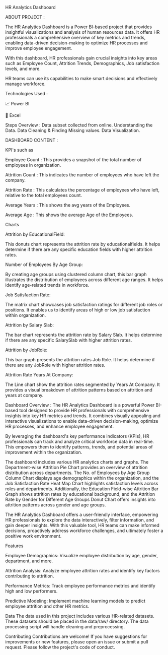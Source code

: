 HR Analytics Dashboard

ABOUT PROJECT :

The HR Analytics Dashboard is a Power BI-based project that provides insightful visualizations and analysis of human resources data. It offers HR professionals a comprehensive overview of key metrics and trends, enabling data-driven decision-making to optimize HR processes and improve employee engagement.

With this dashboard, HR professionals gain crucial insights into key areas such as Employee Count, Attrition Trends, Demographics, Job satisfaction levels, and more.

HR teams can use its capabilities to make smart decisions and effectively manage workforce.


Technologies Used :

📈 Power BI

🔢 Excel

Steps Overview :
Data subset collected from online.
Understanding the Data.
Data Cleaning & Finding Missing values.
Data Visualization.

DASHBOARD CONTENT :

KPI's such as

Employee Count : This provides a snapshot of the total number of employees in organization.

Attrition Count : This indicates the number of employees who have left the company.

Attrition Rate : This calculates the percentage of employees who have left, relative to the total employees count.

Average Years : This shows the avg years of the Employees.

Average Age : This shows the average Age of the Employees.

Charts

Attrition by EducationalField:

This donuts chart represents the attrition rate by educationalfields. It helps determine if there are any specific education fields with higher attrition rates.


Number of Employees By Age Group:

By creating age groups using clustered column chart, this bar graph illustrates the distribution of employees across different age ranges. It helps identify age-related trends in workforce.


Job Satisfaction Rate:

The matrix chart showcases job satisfaction ratings for different job roles or positions. It enables us to identify areas of high or low job satisfaction within organization.


Attrition by Salary Slab:

The bar chart represents the attrition rate by Salary Slab. It helps determine if there are any specific SalarySlab with higher attrition rates.


Attrition by JobRole:

This bar graph presents the attrition rates Job Role. It helps determine if there are any JobRole with higher attrition rates.


Attrition Rate Years At Company:

The Line chart show the attrition rates segmented by Years At Company. It provides a visual breakdown of attrition patterns based on attrition and years at company.


Dashboard Overview :
The HR Analytics Dashboard is a powerful Power BI-based tool designed to provide HR professionals with comprehensive insights into key HR metrics and trends. It combines visually appealing and interactive visualizations to enable data-driven decision-making, optimize HR processes, and enhance employee engagement.

By leveraging the dashboard's key performance indicators (KPIs), HR professionals can track and analyze critical workforce data in real-time. This empowers them to identify patterns, trends, and potential areas of improvement within the organization.

The dashboard includes various HR analytics charts and graphs. The Department-wise Attrition Pie Chart provides an overview of attrition distribution across departments. The No. of Employees by Age Group Column Chart displays age demographics within the organization, and the Job Satisfaction Rate Heat Map Chart highlights satisfaction levels across roles and departments. Additionally, the Education Field-wise Attrition Bar Graph shows attrition rates by educational background, and the Attrition Rate by Gender for Different Age Groups Donut Chart offers insights into attrition patterns across gender and age groups.

The HR Analytics Dashboard offers a user-friendly interface, empowering HR professionals to explore the data interactively, filter information, and gain deeper insights. With this valuable tool, HR teams can make informed decisions, proactively address workforce challenges, and ultimately foster a positive work environment.

Features

Employee Demographics: Visualize employee distribution by age, gender, department, and more.

Attrition Analysis: Analyze employee attrition rates and identify key factors contributing to attrition.

Performance Metrics: Track employee performance metrics and identify high and low performers.

Predictive Modeling: Implement machine learning models to predict employee attrition and other HR metrics.


Data
The data used in this project includes various HR-related datasets. These datasets should be placed in the data/raw/ directory. The data processing script will handle cleaning and preprocessing.

Contributing
Contributions are welcome! If you have suggestions for improvements or new features, please open an issue or submit a pull request. Please follow the project's code of conduct.
